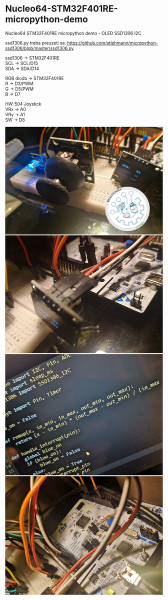 # Nucleo64-STM32F401RE-micropython-demo
Nucleo64 STM32F401RE micropython demo - OLED SSD1306 I2C

ssd1306.py treba preuzeti sa: https://github.com/stlehmann/micropython-ssd1306/blob/master/ssd1306.py

ssd1306 -> STM32F401RE  
SCL -> SCL/D15  
SDA -> SDA/D14  

RGB dioda -> STM32F401RE  
R -> D3/PWM  
G -> D5/PWM  
B -> D7  

HW-504 Joystick  
VRx -> A0  
VRy -> A1  
SW -> D8  

![image](assets/stm32f401remicropython.jpg)  
![image](assets/stm32f401remicropython1.jpg)  
![image](assets/stm32f401remicropython2.jpg)  
![image](assets/stm32f401remicropython3.jpg)  

